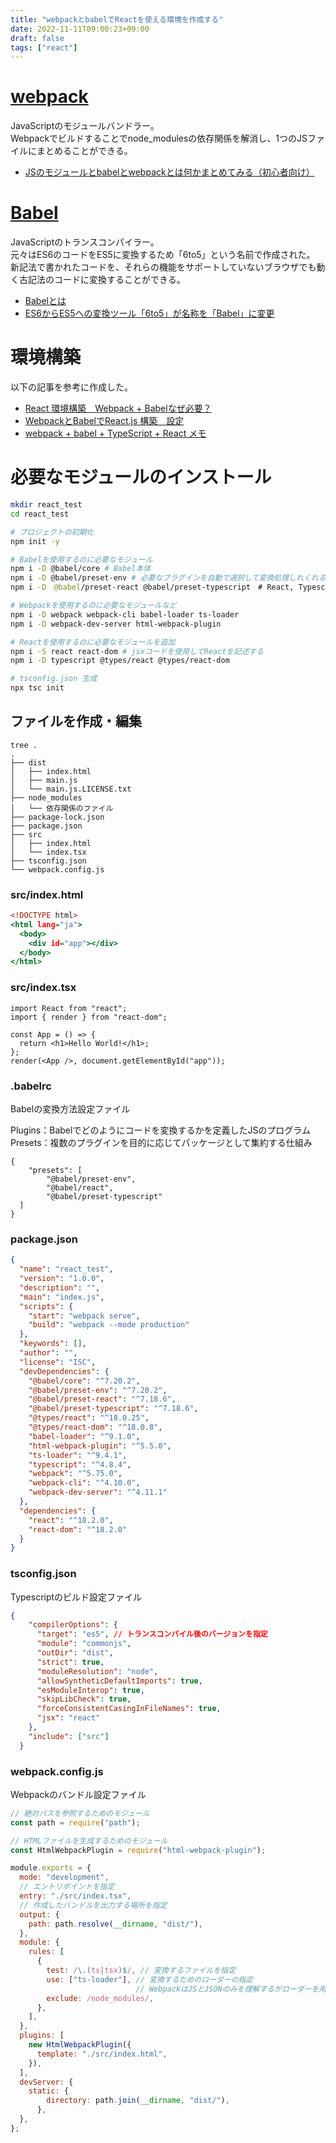 ```yaml
---
title: "webpackとbabelでReactを使える環境を作成する"
date: 2022-11-11T09:00:23+09:00
draft: false
tags: ["react"] 
---
```

<!--more-->

# [webpack](https://webpack.js.org)
JavaScriptのモジュールバンドラー。  
Webpackでビルドすることでnode_modulesの依存関係を解消し、1つのJSファイルにまとめることができる。
- [JSのモジュールとbabelとwebpackとは何かまとめてみる（初心者向け）](https://codezine.jp/article/detail/8500)

# [Babel](https://babeljs.io)
JavaScriptのトランスコンパイラー。  
元々はES6のコードをES5に変換するため「6to5」という名前で作成された。  
新記法で書かれたコードを、それらの機能をサポートしていないブラウザでも動く古記法のコードに変換することができる。

- [Babelとは](https://www.codegrid.net/articles/2015-babel-1/#toc-2)
- [ES6からES5への変換ツール「6to5」が名称を「Babel」に変更](https://codezine.jp/article/detail/8500)

# 環境構築
以下の記事を参考に作成した。
- [React 環境構築　Webpack + Babelなぜ必要？](https://dev-k.hatenablog.com/entry/react-webpack-hatenablog)
- [WebpackとBabelでReact.js 構築　設定](https://dev-k.hatenablog.com/entry/building-react-with-webpack-for-beginners)
- [webpack + babel + TypeScript + React メモ](https://qiita.com/tseno/items/fb53fa13004542ef1b80)

# 必要なモジュールのインストール
```.sh
mkdir react_test
cd react_test

# プロジェクトの初期化
npm init -y

# Babelを使用するのに必要なモジュール
npm i -D @babel/core # Babel本体
npm i -D @babel/preset-env # 必要なプラグインを自動で選択して変換処理しれくれるpresets
npm i -D　@babel/preset-react @babel/preset-typescript　# React, Typescript用

# Webpackを使用するのに必要なモジュールなど
npm i -D webpack webpack-cli babel-loader ts-loader
npm i -D webpack-dev-server html-webpack-plugin

# Reactを使用するのに必要なモジュールを追加
npm i -S react react-dom # jsxコードを使用してReactを記述する
npm i -D typescript @types/react @types/react-dom

# tsconfig.json 生成
npx tsc init

```

##  ファイルを作成・編集
```
tree .
.
├── dist
│   ├── index.html
│   ├── main.js
│   └── main.js.LICENSE.txt
├── node_modules
│   └── 依存関係のファイル
├── package-lock.json
├── package.json
├── src
│   ├── index.html
│   └── index.tsx
├── tsconfig.json
└── webpack.config.js
```

### src/index.html
```index.html
<!DOCTYPE html>
<html lang="ja">
  <body>
    <div id="app"></div>
  </body>
</html>

```

### src/index.tsx
```index.tsx
import React from "react";
import { render } from "react-dom";

const App = () => {
  return <h1>Hello World!</h1>;
};
render(<App />, document.getElementById("app"));
```

### .babelrc
Babelの変換方法設定ファイル

Plugins：Babelでどのようにコードを変換するかを定義したJSのプログラム  
Presets：複数のプラグインを目的に応じてパッケージとして集約する仕組み
```.babelrc
{
    "presets": [
        "@babel/preset-env",
        "@babel/react",
        "@babel/preset-typescript"
  ]
}
```

### package.json
```package.json
{
  "name": "react_test",
  "version": "1.0.0",
  "description": "",
  "main": "index.js",
  "scripts": {
    "start": "webpack serve",
    "build": "webpack --mode production"
  },
  "keywords": [],
  "author": "",
  "license": "ISC",
  "devDependencies": {
    "@babel/core": "^7.20.2",
    "@babel/preset-env": "^7.20.2",
    "@babel/preset-react": "^7.18.6",
    "@babel/preset-typescript": "^7.18.6",
    "@types/react": "^18.0.25",
    "@types/react-dom": "^18.0.8",
    "babel-loader": "^9.1.0",
    "html-webpack-plugin": "^5.5.0",
    "ts-loader": "^9.4.1",
    "typescript": "^4.8.4",
    "webpack": "^5.75.0",
    "webpack-cli": "^4.10.0",
    "webpack-dev-server": "^4.11.1"
  },
  "dependencies": {
    "react": "^18.2.0",
    "react-dom": "^18.2.0"
  }
}

```

### tsconfig.json
Typescriptのビルド設定ファイル
```tsconfig.json
{
    "compilerOptions": {
      "target": "es5", // トランスコンパイル後のバージョンを指定
      "module": "commonjs",
      "outDir": "dist",
      "strict": true,
      "moduleResolution": "node",
      "allowSyntheticDefaultImports": true,
      "esModuleInterop": true,
      "skipLibCheck": true,
      "forceConsistentCasingInFileNames": true,
      "jsx": "react"
    },
    "include": ["src"]
  }

```
### webpack.config.js
Webpackのバンドル設定ファイル
```webpack.config.js
// 絶対パスを参照するためのモジュール
const path = require("path");

// HTMLファイルを生成するためのモジュール
const HtmlWebpackPlugin = require("html-webpack-plugin");

module.exports = {
  mode: "development",
  // エントリポイントを指定
  entry: "./src/index.tsx",
  // 作成したバンドルを出力する場所を指定
  output: {
    path: path.resolve(__dirname, "dist/"), 
  },
  module: {
    rules: [
      {
        test: /\.(ts|tsx)$/, // 変換するファイルを指定
        use: ["ts-loader"], // 変換するためのローダーの指定
                            // WebpackはJSとJSONのみを理解するがローダーを用いることでほかのファイルを理解できるようになる。
        exclude: /node_modules/,
      },
    ],
  },
  plugins: [
    new HtmlWebpackPlugin({
      template: "./src/index.html",
    }),
  ],
  devServer: {
    static: {
        directory: path.join(__dirname, "dist/"),
      },
  },
};
```